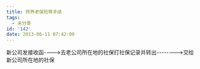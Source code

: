 ```yaml
---
title: 转养老保险等手续
tags:
  - 未分类
id: '142'
date: 2013-06-11 07:42:00
---
```


新公司发接收函---->去老公司所在地的社保打社保记录并转出-------->交给新公司所在地的社保